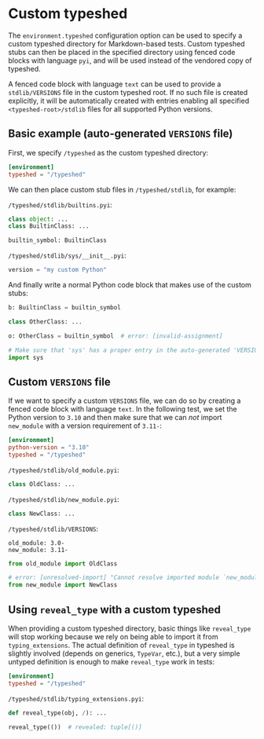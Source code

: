 # Custom typeshed

The `environment.typeshed` configuration option can be used to specify a custom typeshed directory
for Markdown-based tests. Custom typeshed stubs can then be placed in the specified directory using
fenced code blocks with language `pyi`, and will be used instead of the vendored copy of typeshed.

A fenced code block with language `text` can be used to provide a `stdlib/VERSIONS` file in the
custom typeshed root. If no such file is created explicitly, it will be automatically created with
entries enabling all specified `<typeshed-root>/stdlib` files for all supported Python versions.

## Basic example (auto-generated `VERSIONS` file)

First, we specify `/typeshed` as the custom typeshed directory:

```toml
[environment]
typeshed = "/typeshed"
```

We can then place custom stub files in `/typeshed/stdlib`, for example:

`/typeshed/stdlib/builtins.pyi`:

```pyi
class object: ...
class BuiltinClass: ...

builtin_symbol: BuiltinClass
```

`/typeshed/stdlib/sys/__init__.pyi`:

```pyi
version = "my custom Python"
```

And finally write a normal Python code block that makes use of the custom stubs:

```py
b: BuiltinClass = builtin_symbol

class OtherClass: ...

o: OtherClass = builtin_symbol  # error: [invalid-assignment]

# Make sure that 'sys' has a proper entry in the auto-generated 'VERSIONS' file
import sys
```

## Custom `VERSIONS` file

If we want to specify a custom `VERSIONS` file, we can do so by creating a fenced code block with
language `text`. In the following test, we set the Python version to `3.10` and then make sure that
we can *not* import `new_module` with a version requirement of `3.11-`:

```toml
[environment]
python-version = "3.10"
typeshed = "/typeshed"
```

`/typeshed/stdlib/old_module.pyi`:

```pyi
class OldClass: ...
```

`/typeshed/stdlib/new_module.pyi`:

```pyi
class NewClass: ...
```

`/typeshed/stdlib/VERSIONS`:

```text
old_module: 3.0-
new_module: 3.11-
```

```py
from old_module import OldClass

# error: [unresolved-import] "Cannot resolve imported module `new_module`"
from new_module import NewClass
```

## Using `reveal_type` with a custom typeshed

When providing a custom typeshed directory, basic things like `reveal_type` will stop working
because we rely on being able to import it from `typing_extensions`. The actual definition of
`reveal_type` in typeshed is slightly involved (depends on generics, `TypeVar`, etc.), but a very
simple untyped definition is enough to make `reveal_type` work in tests:

```toml
[environment]
typeshed = "/typeshed"
```

`/typeshed/stdlib/typing_extensions.pyi`:

```pyi
def reveal_type(obj, /): ...
```

```py
reveal_type(())  # revealed: tuple[()]
```
